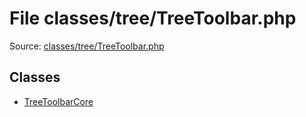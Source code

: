 File classes/tree/TreeToolbar.php
=========

Source: [classes/tree/TreeToolbar.php](https://github.com/PrestaShop/PrestaShop/blob/1.6.1.1/classes/tree/TreeToolbar.php)


Classes
-------

* [TreeToolbarCore](class.TreeToolbarCore.md)

